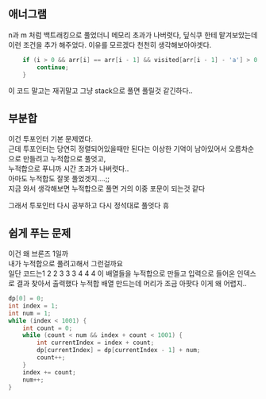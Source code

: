 ## 애너그램
n과 m 처럼 백트래킹으로 풀었더니 메모리 초과가 나버렷다, 딮식쿠 한테 맡겨보았는데 이런 조건을 추가 해주었다. 이유를 모르겠다 천천히 생각해보아야겟다.

```java
    if (i > 0 && arr[i] == arr[i - 1] && visited[arr[i - 1] - 'a'] > 0) {
        continue;
    }
```

이 코드 말고는 재귀말고 그냥 stack으로 풀면 풀릴것 같긴하다..

## 부분합
이건 투포인터 기본 문제였다.\
근데 투포인터는 당연히 정렬되어있을때만 된다는 이상한 기억이 남아있어서 오름차순으로 만들려고 누적합으로 풀엇고, \
누적합으로 푸니까 시간 초과가 나버렷다.. \
아마도 누적합도 잘못 풀었겟지....;; \
지금 와서 생각해보면 누적합으로 풀면 거의 이중 포문이 되는것 같다

그래서 투포인터 다시 공부하고 다시 정석대로 풀엇다 휴

## 쉽게 푸는 문제
이건 왜 브론즈 1일까\
내가 누적합으로 풀려고해서 그런걸까요\
일단 코드는1 2 2 3 3 3 4 4 4 이 배열들을 누적합으로 만들고 입력으로 들어온 인덱스로 결과 찾아서 출력했다
누적합 배열 만드는데 머리가 조금 아팟다 이게 왜 어렵지..
```java
dp[0] = 0;
int index = 1;
int num = 1;
while (index < 1001) {
    int count = 0;
    while (count < num && index + count < 1001) {
        int currentIndex = index + count;
        dp[currentIndex] = dp[currentIndex - 1] + num;
        count++;
    }
    index += count;
    num++;
}
```
